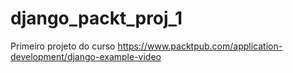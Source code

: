 # django_packt_proj_1
Primeiro projeto do curso https://www.packtpub.com/application-development/django-example-video
